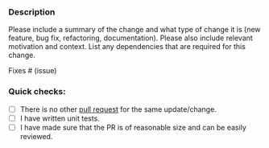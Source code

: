 ### Description

Please include a summary of the change and what type of change it is (new feature, bug fix, refactoring, documentation).
Please also include relevant motivation and context.
List any dependencies that are required for this change.

Fixes # (issue)

### Quick checks:

- [ ] There is no other [pull request](https://github.com/conduitio-labs/conduit-connector-influxdb/pulls) for the same update/change.
- [ ] I have written unit tests.
- [ ] I have made sure that the PR is of reasonable size and can be easily reviewed.